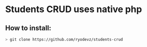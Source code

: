 # Students CRUD uses native php

## How to install:

```bash
> git clone https://github.com/ryodevz/students-crud
```